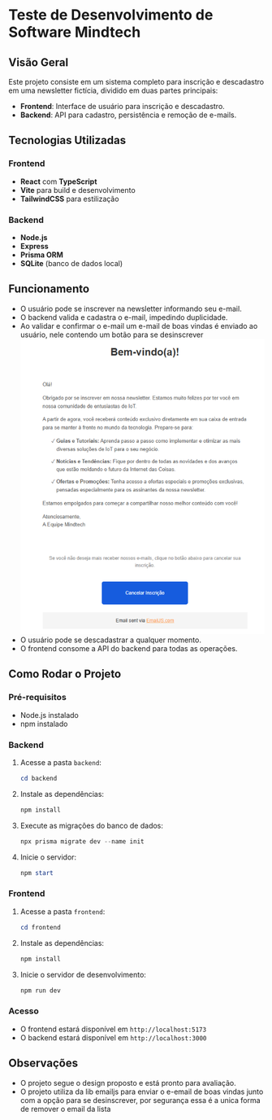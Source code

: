 # Teste de Desenvolvimento de Software Mindtech

## Visão Geral

Este projeto consiste em um sistema completo para inscrição e descadastro em uma newsletter fictícia, dividido em duas partes principais:

-  **Frontend**: Interface de usuário para inscrição e descadastro.
-  **Backend**: API para cadastro, persistência e remoção de e-mails.

## Tecnologias Utilizadas

### Frontend

-  **React** com **TypeScript**
-  **Vite** para build e desenvolvimento
-  **TailwindCSS** para estilização

### Backend

-  **Node.js**
-  **Express**
-  **Prisma ORM**
-  **SQLite** (banco de dados local)

## Funcionamento

-  O usuário pode se inscrever na newsletter informando seu e-mail.
-  O backend valida e cadastra o e-mail, impedindo duplicidade.
-  Ao validar e confirmar o e-mail um e-mail de boas vindas é enviado ao usuário, nele contendo um botão para se desinscrever
![exemplo email enviado ao concluir inscrição](./assets/email.png)
-  O usuário pode se descadastrar a qualquer momento.
-  O frontend consome a API do backend para todas as operações.

## Como Rodar o Projeto

### Pré-requisitos

-  Node.js instalado
-  npm instalado

### Backend

1. Acesse a pasta `backend`:
   ```powershell
   cd backend
   ```
2. Instale as dependências:
   ```powershell
   npm install
   ```
3. Execute as migrações do banco de dados:
   ```powershell
   npx prisma migrate dev --name init
   ```
4. Inicie o servidor:
   ```powershell
   npm start
   ```

### Frontend

1. Acesse a pasta `frontend`:
   ```powershell
   cd frontend
   ```
2. Instale as dependências:
   ```powershell
   npm install
   ```
3. Inicie o servidor de desenvolvimento:
   ```powershell
   npm run dev
   ```

### Acesso

-  O frontend estará disponível em `http://localhost:5173`
-  O backend estará disponível em `http://localhost:3000`

## Observações

-  O projeto segue o design proposto e está pronto para avaliação.
-  O projeto utiliza da lib emailjs para enviar o e-email de boas vindas junto com a opção para se desinscrever, por segurança essa é a unica forma de remover o email da lista
